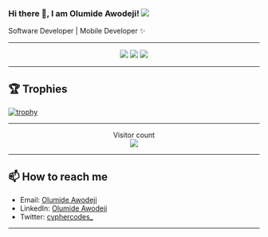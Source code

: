 ### Hi there 👋, I am Olumide Awodeji! ![](https://pbs.twimg.com/profile_banners/860357608552763393/1593430830/1500x500)

Software Developer | Mobile Developer ✨

<hr>

<p align="center">
  <img src ="https://github-readme-stats.vercel.app/api?username=Cypher-O&show_icons=true&count_private=true&theme=darcula&hide_border=true&hide=issues,contribs&bg_color=00000000">
  <img src ="https://github-readme-stats.vercel.app/api/top-langs/?username=Cypher-O&layout=compact&hide_border=true&theme=darcula&bg_color=00000000&langs_count=6">
  <img src ="https://github-readme-streak-stats.herokuapp.com?user=Cypher-O&theme=darcula&hide_border=true&background=FFFFFF00">
</p>

<hr>

## 🏆 Trophies

[![trophy](https://github-profile-trophy.vercel.app/?username=Cypher-O&theme=onedark&margin-w=15&margin-h=15)](https://www.buymeacoffee.com/pantani)

<hr>

<p align="center">
  Visitor count<br>
  <img src="https://profile-counter.glitch.me/Cypher-O/count.svg" />
</p>

<hr>

## 📫 How to reach me

- Email: [Olumide Awodeji](mailto:awodejiolumidekolade@gmail.com)
- LinkedIn: [Olumide Awodeji](https://www.linkedin.com/in/olumide-awodeji-4b20b51a4/)
- Twitter: [cyphercodes_](https://x.com/cyphercodes_)

<hr>


